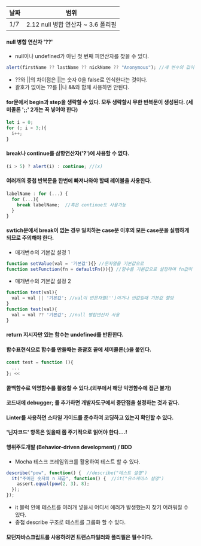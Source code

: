 날짜 | 범위
--- | ---
1/7 | 2.12 null 병합 연산자 ~ 3.6 폴리필

#### null 병합 연산자 '??'
- null이나 undefined가 아닌 첫 번째 피연산자를 찾을 수 있다.
```javascript
alert(firstName ?? lastName ?? nickName ?? "Anonymous"); //세 변수의 값이 null 혹은 undefined이면 "Anonymous"를 출력한다.
```
- ??와 ||의 차이점은 ||는 숫자 0을 false로 인식한다는 것이다.
- 괄호가 없이는 ??를 ||나 &&와 함께 사용하면 안된다.

#### for문에서 begin과 step을 생략할 수 있다. 모두 생략할시 무한 반복문이 생성된다. (세미콜론 ';;' 2개는 꼭 넣어야 한다)
```javascript
let i = 0;
for (; i < 3;){
  i++;
}
```

#### break나 continue를 삼항연산자('?')에 사용할 수 없다.
```javascript
(i > 5) ? alert(i) : continue; //(x)
```

#### 여러개의 중첩 반복문을 한번에 빠져나와야 할때 레이블을 사용한다.
```javascript
labelName : for (...) {
  for (...){
    break labelName;  //혹은 continue도 사용가능
  }
}
```

#### swtich문에서 break이 없는 경우 일치하는 case문 이후의 모든 case문을 실행하게 되므로 주의해야 한다.
- 매개변수의 기본값 설정 1
```javascript
function setValue(val = '기본값'){} //문자열을 기본값으로
function setFunction(fn = defaultFn()){} //함수를 기본값으로 설정하여 fn값이 undefined일때 호출함
```
- 매개변수의 기본값 설정 2
```javascript
function test(val){
  val = val || '기본값'; //val이 빈문자열('')이거나 빈값일때 기본값 할당
}
function test(val){
  val = val ?? '기본값'; //null 병합연산자 사용
}
```

#### return 지시자만 있는 함수는 undefined를 반환한다.
#### 함수표현식으로 함수를 만들때는 중괄호 끝에 세미콜론(;)을 붙인다.
```javascript
const test = function (){
  ...
}; <<
```

#### 콜백함수로 익명함수를 활용할 수 있다.(외부에서 해당 익명함수에 접근 불가)
#### 코드내에 debugger; 를 추가하면 개발자도구에서 중단점을 설정하는 것과 같다.
#### Linter를 사용하면 스타일 가이드를 준수하여 코딩하고 있는지 확인할 수 있다.
#### '닌자코드' 항목은 잊을때 쯤 주기적으로 읽어야 한다....!
#### 행위주도개발 (Behavior-driven development) / BDD
- Mocha 테스크 프레임워크를 활용하여 테스트 할 수 있다.
```javascript
describe("pow", function() {  //describe("테스트 설명")
  it("주어진 숫자의 n 제곱", function() {  //it("유스케이스 설명")
    assert.equal(pow(2, 3), 8);
  });
});
```

- it 블럭 안에 테스트를 여러개 넣을시 어디서 에러가 발생했는지 찾기 어려워질 수 있다.
- 중첩 describe 구조로 테스트를 그룹화 할 수 있다.
#### 모던자바스크립트를 사용하려면 트랜스파일러와 폴리필은 필수이다.

